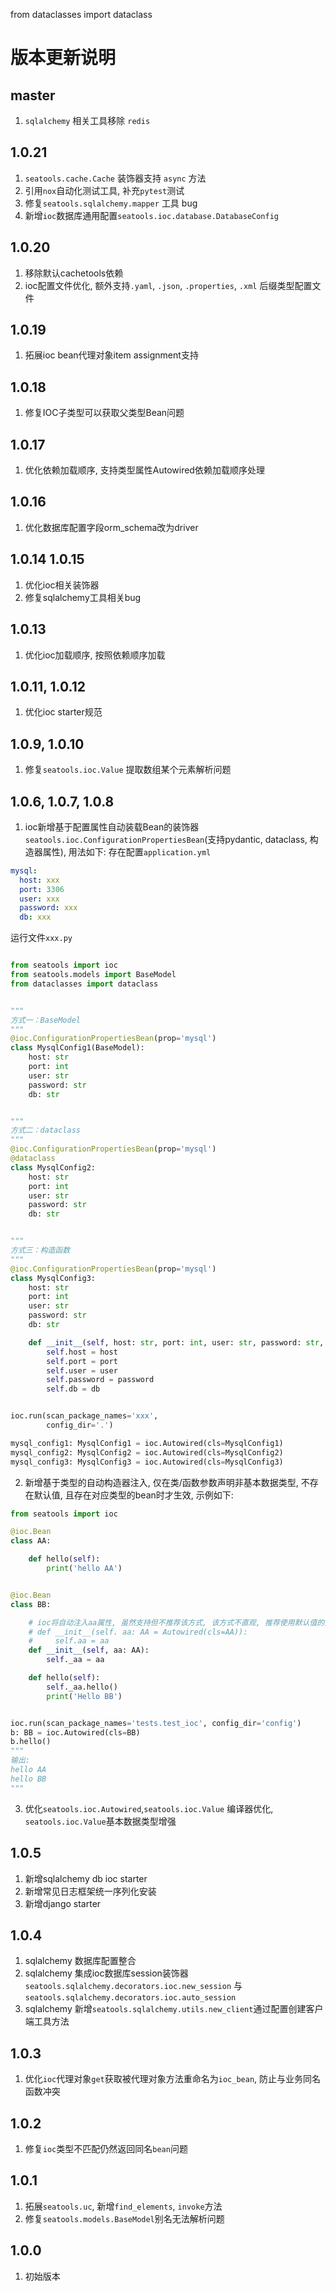 from dataclasses import dataclass

# 版本更新说明

## master
1. `sqlalchemy` 相关工具移除 `redis`

## 1.0.21
1. `seatools.cache.Cache` 装饰器支持 `async` 方法
2. 引用`nox`自动化测试工具, 补充`pytest`测试
3. 修复`seatools.sqlalchemy.mapper` 工具 bug
4. 新增`ioc`数据库通用配置`seatools.ioc.database.DatabaseConfig`

## 1.0.20
1. 移除默认cachetools依赖
2. ioc配置文件优化, 额外支持`.yaml`, `.json`, `.properties`, `.xml` 后缀类型配置文件

## 1.0.19
1. 拓展ioc bean代理对象item assignment支持

## 1.0.18
1. 修复IOC子类型可以获取父类型Bean问题

## 1.0.17
1. 优化依赖加载顺序, 支持类型属性Autowired依赖加载顺序处理

## 1.0.16
1. 优化数据库配置字段orm_schema改为driver

## 1.0.14 1.0.15
1. 优化ioc相关装饰器
2. 修复sqlalchemy工具相关bug

## 1.0.13
1. 优化ioc加载顺序, 按照依赖顺序加载

## 1.0.11, 1.0.12
1. 优化ioc starter规范

## 1.0.9, 1.0.10
1. 修复`seatools.ioc.Value` 提取数组某个元素解析问题

## 1.0.6, 1.0.7, 1.0.8
1. ioc新增基于配置属性自动装载Bean的装饰器`seatools.ioc.ConfigurationPropertiesBean`(支持pydantic, dataclass, 构造器属性), 用法如下:
存在配置`application.yml`
```yaml
mysql:
  host: xxx
  port: 3306
  user: xxx
  password: xxx
  db: xxx
```
运行文件`xxx.py`
```python

from seatools import ioc
from seatools.models import BaseModel
from dataclasses import dataclass


"""
方式一：BaseModel
"""
@ioc.ConfigurationPropertiesBean(prop='mysql')
class MysqlConfig1(BaseModel):
    host: str
    port: int
    user: str
    password: str
    db: str


"""
方式二：dataclass
"""
@ioc.ConfigurationPropertiesBean(prop='mysql')
@dataclass
class MysqlConfig2:
    host: str
    port: int
    user: str
    password: str
    db: str


"""
方式三：构造函数
"""
@ioc.ConfigurationPropertiesBean(prop='mysql')
class MysqlConfig3:
    host: str
    port: int
    user: str
    password: str
    db: str

    def __init__(self, host: str, port: int, user: str, password: str, db: str):
        self.host = host
        self.port = port
        self.user = user
        self.password = password
        self.db = db


ioc.run(scan_package_names='xxx',
        config_dir='.')

mysql_config1: MysqlConfig1 = ioc.Autowired(cls=MysqlConfig1)
mysql_config2: MysqlConfig2 = ioc.Autowired(cls=MysqlConfig2)
mysql_config3: MysqlConfig3 = ioc.Autowired(cls=MysqlConfig3)
```
2. 新增基于类型的自动构造器注入, 仅在类/函数参数声明非基本数据类型, 不存在默认值, 且存在对应类型的bean时才生效, 示例如下:
```python
from seatools import ioc

@ioc.Bean
class AA:

    def hello(self):
        print('hello AA')


@ioc.Bean
class BB:

    # ioc将自动注入aa属性, 虽然支持但不推荐该方式, 该方式不直观, 推荐使用默认值的方式如下
    # def __init__(self. aa: AA = Autowired(cls=AA)):
    #     self.aa = aa
    def __init__(self, aa: AA):
        self._aa = aa

    def hello(self):
        self._aa.hello()
        print('Hello BB')


ioc.run(scan_package_names='tests.test_ioc', config_dir='config')
b: BB = ioc.Autowired(cls=BB)
b.hello()
"""
输出:
hello AA
hello BB
"""
```
3. 优化`seatools.ioc.Autowired`,`seatools.ioc.Value` 编译器优化, `seatools.ioc.Value`基本数据类型增强

## 1.0.5
1. 新增sqlalchemy db ioc starter
2. 新增常见日志框架统一序列化安装
3. 新增django starter

## 1.0.4
1. sqlalchemy 数据库配置整合
2. sqlalchemy 集成ioc数据库session装饰器`seatools.sqlalchemy.decorators.ioc.new_session` 与 `seatools.sqlalchemy.decorators.ioc.auto_session`
3. sqlalchemy 新增`seatools.sqlalchemy.utils.new_client`通过配置创建客户端工具方法

## 1.0.3
1. 优化`ioc`代理对象`get`获取被代理对象方法重命名为`ioc_bean`, 防止与业务同名函数冲突

## 1.0.2
1. 修复`ioc`类型不匹配仍然返回同名`bean`问题

## 1.0.1
1. 拓展`seatools.uc`, 新增`find_elements`, `invoke`方法
2. 修复`seatools.models.BaseModel`别名无法解析问题

## 1.0.0
1. 初始版本

